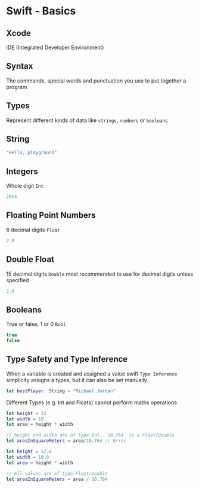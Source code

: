 # Swift - Basics

## Xcode
IDE (Integrated Developer Environment)

## Syntax
The commands, special words and punctuation you use to put together a program

## Types
Represent different kinds of data like `strings`, `numbers` or `booleans`

## String

```swift
"Hello, playground"
```

## Integers
Whole digit `Int`

```swift
2014
```

## Floating Point Numbers
6 decimal digits `Float`

```swift
2.0
```

## Double Float
15 decimal digits `Double` most recommended to use for decimal digits unless specified

```swift
2.0
```

## Booleans
True or false, 1 or 0 `Bool`

```swift
true
false
```

## Type Safety and Type Inference
When a variable is created and assigned a value swift `Type Inference` simplicity assigns a types, but it can also be set manually.

```swift
let bestPlayer: String = "Michael Jordan"
```

Different Types (e.g. Int and Floats) cannot perform maths operations
```swift
let height = 12
let width = 10
let area = height * width

// height and width are of type Int, `10.764` is a Float/Double
let areaInSquareMeters = area/10.764 // Error
```

```swift
let height = 12.0
let width = 10.0
let area = height * width

// All values are of type Float/Double
let areaInSquareMeters = area / 10.764
```
